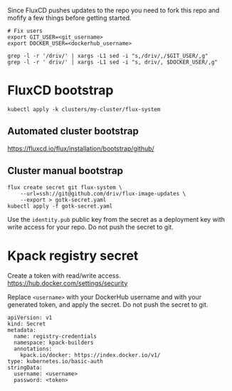 Since FluxCD pushes updates to the repo you need to fork this repo and mofify a few things before getting started.

```
# Fix users
export GIT_USER=<git_username>
export DOCKER_USER=<dockerhub_username>

grep -l -r '/driv/' | xargs -L1 sed -i "s,/driv/,/$GIT_USER/,g"
grep -l -r ' driv/' | xargs -L1 sed -i "s, driv/, $DOCKER_USER/,g"
```


# FluxCD bootstrap
```
kubectl apply -k clusters/my-cluster/flux-system
```
## Automated cluster bootstrap

https://fluxcd.io/flux/installation/bootstrap/github/

## Cluster manual bootstrap

```
flux create secret git flux-system \
    --url=ssh://git@github.com/driv/flux-image-updates \
    --export > gotk-secret.yaml
kubectl apply -f gotk-secret.yaml
```

Use the `identity.pub` public key from the secret as a deployment key with write access for your repo. Do not push the secret to git.

# Kpack registry secret
Create a token with read/write access. https://hub.docker.com/settings/security

Replace `<username>` with your DockerHub username and <token> with your generated token, and apply the secret. Do not push the secret to git.
```
apiVersion: v1
kind: Secret
metadata:
  name: registry-credentials
  namespace: kpack-builders
  annotations:
    kpack.io/docker: https://index.docker.io/v1/
type: kubernetes.io/basic-auth
stringData:
  username: <username>
  password: <token>
```
